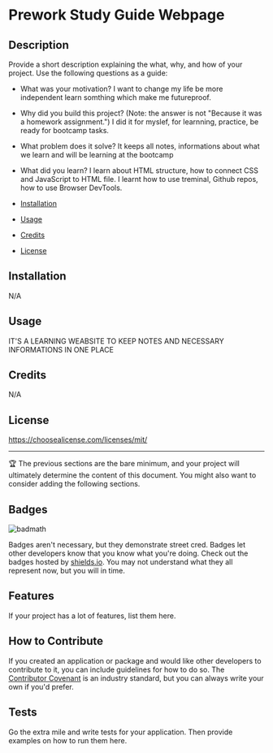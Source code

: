 # Prework Study Guide Webpage

## Description

Provide a short description explaining the what, why, and how of your project. Use the following questions as a guide:

- What was your motivation?
I want to change my life be more independent learn somthing which make me futureproof.
- Why did you build this project? (Note: the answer is not "Because it was a homework assignment.")
I did it for myslef, for learnning, practice, be ready for bootcamp tasks.
- What problem does it solve?
It keeps all notes, informations about what we learn and will be learning at the bootcamp
- What did you learn?
I learn about HTML structure, how to connect CSS and JavaScript to HTML file. I learnt how to use treminal, Github repos, how to use Browser DevTools. 

- [Installation](#installation)
- [Usage](#usage)
- [Credits](#credits)
- [License](#license)

## Installation

N/A

## Usage

IT'S A LEARNING WEABSITE TO KEEP NOTES AND NECESSARY INFORMATIONS IN ONE PLACE

## Credits

N/A

## License

https://choosealicense.com/licenses/mit/

---

🏆 The previous sections are the bare minimum, and your project will ultimately determine the content of this document. You might also want to consider adding the following sections.

## Badges

![badmath](https://img.shields.io/github/languages/top/nielsenjared/badmath)

Badges aren't necessary, but they demonstrate street cred. Badges let other developers know that you know what you're doing. Check out the badges hosted by [shields.io](https://shields.io/). You may not understand what they all represent now, but you will in time.

## Features

If your project has a lot of features, list them here.

## How to Contribute

If you created an application or package and would like other developers to contribute to it, you can include guidelines for how to do so. The [Contributor Covenant](https://www.contributor-covenant.org/) is an industry standard, but you can always write your own if you'd prefer.

## Tests

Go the extra mile and write tests for your application. Then provide examples on how to run them here.
